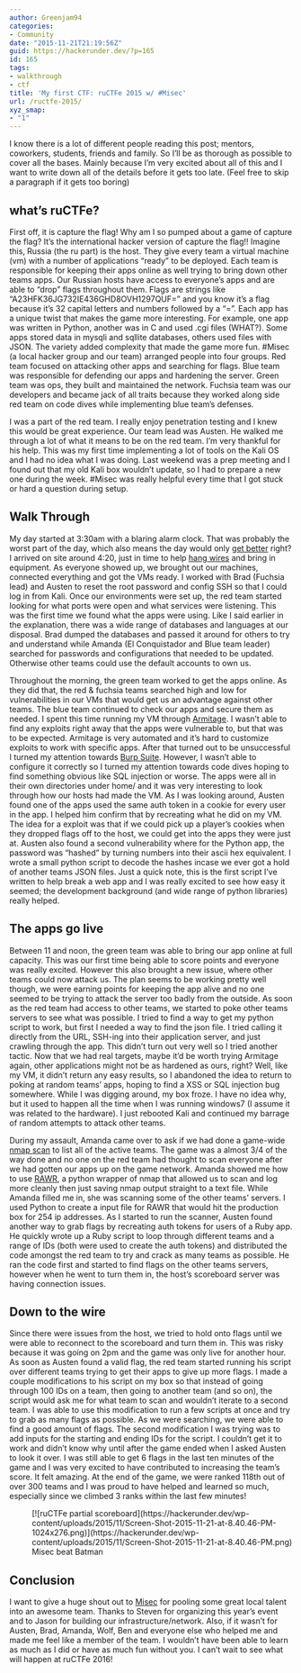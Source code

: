 ```yaml
---
author: Greenjam94
categories:
- Community
date: "2015-11-21T21:19:56Z"
guid: https://hackerunder.dev/?p=165
id: 165
tags:
- walkthrough
- ctf
title: 'My first CTF: ruCTFe 2015 w/ #Misec'
url: /ructfe-2015/
xyz_smap:
- "1"
---
```


I know there is a lot of different people reading this post; mentors, coworkers, students, friends and family. So I’ll be as thorough as possible to cover all the bases. Mainly because I’m very excited about all of this and I want to write down all of the details before it gets too late. (Feel free to skip a paragraph if it gets too boring)

## what’s ruCTFe?

First off, it is capture the flag! Why am I so pumped about a game of capture the flag? It’s the international hacker version of capture the flag!! Imagine this, Russia (the ru part) is the host. They give every team a virtual machine (vm) with a number of applications “ready” to be deployed. Each team is responsible for keeping their apps online as well trying to bring down other teams apps. Our Russian hosts have access to everyone’s apps and are able to “drop” flags throughout them. Flags are strings like “A23HFK36JG732IE436GHD8OVH1297QUF=” and you know it’s a flag because it’s 32 capital letters and numbers followed by a “=”. Each app has a unique twist that makes the game more interesting. For example, one app was written in Python, another was in C and used .cgi files (WHAT?). Some apps stored data in mysqli and sqllite databases, others used files with JSON. The variety added complexity that made the game more fun. #Misec (a local hacker group and our team) arranged people into four groups. Red team focused on attacking other apps and searching for flags. Blue team was responsible for defending our apps and hardening the server. Green team was ops, they built and maintained the network. Fuchsia team was our developers and became jack of all traits because they worked along side red team on code dives while implementing blue team’s defenses.

I was a part of the red team. I really enjoy penetration testing and I knew this would be great experience. Our team lead was Austen. He walked me through a lot of what it means to be on the red team. I’m very thankful for his help. This was my first time implementing a lot of tools on the Kali OS and I had no idea what I was doing. Last weekend was a prep meeting and I found out that my old Kali box wouldn’t update, so I had to prepare a new one during the week. #Misec was really helpful every time that I got stuck or hard a question during setup.

## Walk Through

My day started at 3:30am with a blaring alarm clock. That was probably the worst part of the day, which also means the day would only [get better](https://twitter.com/taco_pirate/status/667988845036773376) right? I arrived on site around 4:20, just in time to help [hang wires](https://twitter.com/InfoSystir/status/668000750052749312) and bring in equipment. As everyone showed up, we brought out our machines, connected everything and got the VMs ready. I worked with Brad (Fuchsia lead) and Austen to reset the root password and config SSH so that I could log in from Kali. Once our environments were set up, the red team started looking for what ports were open and what services were listening. This was the first time we found what the apps were using. Like I said earlier in the explanation, there was a wide range of databases and languages at our disposal. Brad dumped the databases and passed it around for others to try and understand while Amanda (<span class="s1">El Conquistador and Blue team leader</span>) searched for passwords and configurations that needed to be updated. Otherwise other teams could use the default accounts to own us.

Throughout the morning, the green team worked to get the apps online. As they did that, the red &amp; fuchsia teams searched high and low for vulnerabilities in our VMs that would get us an advantage against other teams. The blue team continued to check our apps and secure them as needed. I spent this time running my VM through [Armitage](http://tools.kali.org/exploitation-tools/armitage). I wasn’t able to find any exploits right away that the apps were vulnerable to, but that was to be expected. Armitage is very automated and it’s hard to customize exploits to work with specific apps. After that turned out to be unsuccessful I turned my attention towards [Burp Suite](http://tools.kali.org/web-applications/burpsuite). However, I wasn’t able to configure it correctly so I turned my attention towards code dives hoping to find something obvious like SQL injection or worse. The apps were all in their own directories under home/ and it was very interesting to look through how our hosts had made the VM. As I was looking around, Austen found one of the apps used the same auth token in a cookie for every user in the app. I helped him confirm that by recreating what he did on my VM. The idea for a exploit was that if we could pick up a player’s cookies when they dropped flags off to the host, we could get into the apps they were just at. Austen also found a second vulnerability where for the Python app, the password was “hashed” by turning numbers into their ascii hex equivalent. I wrote a small python script to decode the hashes incase we ever got a hold of another teams JSON files. Just a quick note, this is the first script I’ve written to help break a web app and I was really excited to see how easy it seemed; the development background (and wide range of python libraries) really helped.

## The apps go live

Between 11 and noon, the green team was able to bring our app online at full capacity. This was our first time being able to score points and everyone was really excited. However this also brought a new issue, where other teams could now attack us. The plan seems to be working pretty well though, we were earning points for keeping the app alive and no one seemed to be trying to attack the server too badly from the outside. As soon as the red team had access to other teams, we started to poke other teams servers to see what was possible. I tried to find a way to get my python script to work, but first I needed a way to find the json file. I tried calling it directly from the URL, SSH-ing into their application server, and just crawling through the app. This didn’t turn out very well so I tried another tactic. Now that we had real targets, maybe it’d be worth trying Armitage again, other applications might not be as hardened as ours, right? Well, like my VM, it didn’t return any easy results, so I abandoned the idea to return to poking at random teams’ apps, hoping to find a XSS or SQL injection bug somewhere. While I was digging around, my box froze. I have no idea why, but it used to happen all the time when I was running windows7 (I assume it was related to the hardware). I just rebooted Kali and continued my barrage of random attempts to attack other teams.

During my assault, Amanda came over to ask if we had done a game-wide [nmap scan](http://tools.kali.org/information-gathering/nmap) to list all of the active teams. The game was a almost 3/4 of the way done and no one on the red team had thought to scan everyone after we had gotten our apps up on the game network. Amanda showed me how to use [RAWR](https://bitbucket.org/al14s/rawr/overview), a python wrapper of nmap that allowed us to scan and log more cleanly then just saving nmap output straight to a text file. While Amanda filled me in, she was scanning some of the other teams’ servers. I used Python to create a input file for RAWR that would hit the production box for 254 ip addresses. As I started to run the scanner, Austen found another way to grab flags by recreating auth tokens for users of a Ruby app. He quickly wrote up a Ruby script to loop through different teams and a range of IDs (both were used to create the auth tokens) and distributed the code amongst the red team to try and crack as many teams as possible. He ran the code first and started to find flags on the other teams servers, however when he went to turn them in, the host’s scoreboard server was having connection issues.

## Down to the wire

Since there were issues from the host, we tried to hold onto flags until we were able to reconnect to the scoreboard and turn them in. This was risky because it was going on 2pm and the game was only live for another hour. As soon as Austen found a valid flag, the red team started running his script over different teams trying to get their apps to give up more flags. I made a couple modifications to his script on my box so that instead of going through 100 IDs on a team, then going to another team (and so on), the script would ask me for what team to scan and wouldn’t iterate to a second team. I was able to use this modification to run a few scripts at once and try to grab as many flags as possible. As we were searching, we were able to find a good amount of flags. The second modification I was trying was to add inputs for the starting and ending IDs for the script. I couldn’t get it to work and didn’t know why until after the game ended when I asked Austen to look it over. I was still able to get 6 flags in the last ten minutes of the game and I was very excited to have contributed to increasing the team’s score. It felt amazing. At the end of the game, we were ranked 118th out of over 300 teams and I was proud to have helped and learned so much, especially since we climbed 3 ranks within the last few minutes!

<figure aria-describedby="caption-attachment-166" class="wp-caption aligncenter" id="attachment_166" style="width: 474px">[![ruCTFe partial scoreboard](https://hackerunder.dev/wp-content/uploads/2015/11/Screen-Shot-2015-11-21-at-8.40.46-PM-1024x276.png)](https://hackerunder.dev/wp-content/uploads/2015/11/Screen-Shot-2015-11-21-at-8.40.46-PM.png)<figcaption class="wp-caption-text" id="caption-attachment-166">Misec beat Batman</figcaption></figure>

## Conclusion

I want to give a huge shout out to [Misec](http://www.michsec.org) for pooling some great local talent into an awesome team. Thanks to Steven for organizing this year’s event and to Jason for building our infrastructure/network. Also, if it wasn’t for Austen, Brad, Amanda, Wolf, Ben and everyone else who helped me and made me feel like a member of the team. I wouldn’t have been able to learn as much as I did or have as much fun without you. I can’t wait to see what will happen at ruCTFe 2016!
